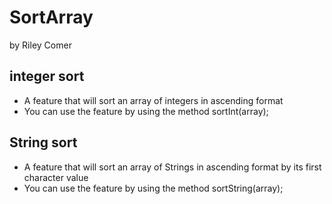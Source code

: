# SortArray
by Riley Comer

## integer sort
- A feature that will sort an array of integers in ascending format
- You can use the feature by using the method sortInt(array);

## String sort
- A feature that will sort an array of Strings in ascending format by its first character value
- You can use the feature by using the method sortString(array);
